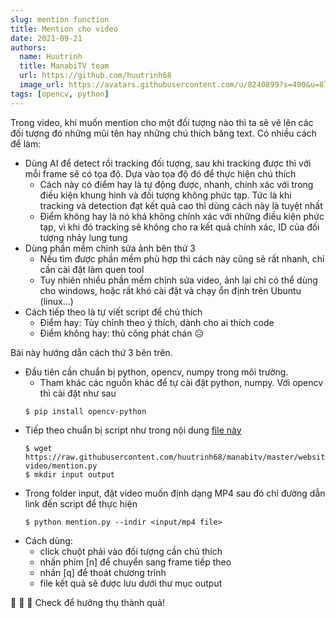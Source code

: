 ```yaml
---
slug: mention function
title: Mention cho video
date: 2021-09-21
authors:
  name: Huutrinh
  title: ManabiTV team
  url: https://github.com/huutrinh68
  image_url: https://avatars.githubusercontent.com/u/8240899?s=400&u=8719e17cf254c73acc2919380796dee58facdf59&v=4
tags: [opencv, python]
---
```


Trong video, khi muốn mention cho một đối tượng nào thì ta sẽ vẽ lên các đối tượng đó những mũi tên hay những chú thích băng text.
Có nhiều cách để làm:
- Dùng AI để detect rồi tracking đối tượng, sau khi tracking được thì với mỗi frame sẽ có tọa độ. Dựa vào tọa độ đó để thực hiện chú thích
  - Cách này có điểm hay là tự động được, nhanh, chính xác với trong điều kiện khung hình và đối tượng không phức tạp.
Tức là khi tracking và detection đạt kết quả cao thì dùng cách này là tuyệt nhất
  - Điểm không hay là nó khá không chính xác với những điều kiện phức tạp, vì khi đó tracking sẽ không cho ra kết quả chính xác, ID của đối tượng nhảy lung tung
- Dùng phần mềm chỉnh sửa ảnh bên thứ 3
  - Nếu tìm được phần mềm phù hợp thì cách này cũng sẽ rất nhanh, chỉ cần cài đặt làm quen tool
  - Tuy nhiên nhiều phần mềm chỉnh sửa video, ảnh lại chỉ có thể dùng cho windows, hoặc rất khó cài đặt và chạy ổn định trên Ubuntu (linux...)
- Cách tiếp theo là tự viết script để chú thích
  - Điểm hay: Tùy chỉnh theo ý thích, dành cho ai thích code
  - Điểm không hay: thủ công phát chán 😥

Bài này hướng dẫn cách thứ 3 bên trên.
- Đầu tiên cần chuẩn bị python, opencv, numpy trong môi trường.
  - Tham khác các nguồn khác để tự cài đặt python, numpy. Với opencv thì cài đặt như sau
  ```
  $ pip install opencv-python
  ```
- Tiếp theo chuẩn bị script như trong nội dung [file này](https://github.com/huutrinh68/manabitv/blob/master/website/blog/opencv/mention-video/mention.py)
  ```
  $ wget https://raw.githubusercontent.com/huutrinh68/manabitv/master/website/blog/opencv/mention-video/mention.py
  $ mkdir input output
  ```
- Trong folder input, đặt video muốn định dạng MP4 sau đó chỉ đường dẫn link đến script để thực hiện
  ```
  $ python mention.py --indir <input/mp4 file>
  ```
- Cách dùng:
  - click chuột phải vào đối tượng cần chú thích
  - nhấn phím [n] để chuyển sang frame tiếp theo
  - nhấn [q] để thoát chương trình
  - file kết quả sẽ được lưu dưới thư mục output

🍻 🍻 🍻 Check để hưởng thụ thành quả!
